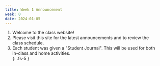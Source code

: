 ```yaml
---
title: Week 1 Announcement
week: 0
date: 2024-01-05
---
```


1. Welcome to the class website!
2. Please visit this site for the latest announcements and to review the class schedule.
3. Each student was given a "Student Journal".  This will be used for both in-class and home activities.  
{: .fs-5 }
